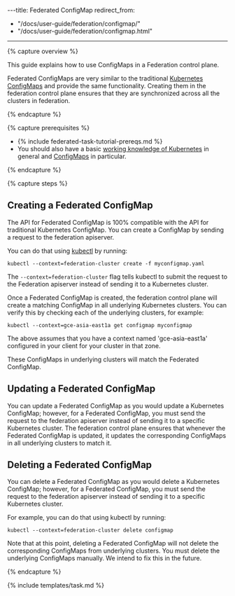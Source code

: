---title: Federated ConfigMap
redirect_from:
- "/docs/user-guide/federation/configmap/"
- "/docs/user-guide/federation/configmap.html"
---

{% capture overview %}

This guide explains how to use ConfigMaps in a Federation control plane.

Federated ConfigMaps are very similar to the traditional [Kubernetes
ConfigMaps](/docs/tasks/configure-pod-container/configmap/) and provide the same functionality.
Creating them in the federation control plane ensures that they are synchronized
across all the clusters in federation.

{% endcapture %}

{% capture prerequisites %}

* {% include federated-task-tutorial-prereqs.md %}
* You should also have a basic
[working knowledge of Kubernetes](/docs/setup/pick-right-solution/) in
general and [ConfigMaps](/docs/tasks/configure-pod-container/configmap/) in particular.

{% endcapture %}

{% capture steps %}

## Creating a Federated ConfigMap

The API for Federated ConfigMap is 100% compatible with the
API for traditional Kubernetes ConfigMap. You can create a ConfigMap by sending
a request to the federation apiserver.

You can do that using [kubectl](/docs/user-guide/kubectl/) by running:

``` shell
kubectl --context=federation-cluster create -f myconfigmap.yaml
```

The `--context=federation-cluster` flag tells kubectl to submit the
request to the Federation apiserver instead of sending it to a Kubernetes
cluster.

Once a Federated ConfigMap is created, the federation control plane will create
a matching ConfigMap in all underlying Kubernetes clusters.
You can verify this by checking each of the underlying clusters, for example:

``` shell
kubectl --context=gce-asia-east1a get configmap myconfigmap
```

The above assumes that you have a context named 'gce-asia-east1a'
configured in your client for your cluster in that zone.

These ConfigMaps in underlying clusters will match the Federated ConfigMap.


## Updating a Federated ConfigMap

You can update a Federated ConfigMap as you would update a Kubernetes
ConfigMap; however, for a Federated ConfigMap, you must send the request to
the federation apiserver instead of sending it to a specific Kubernetes cluster.
The federation control plane ensures that whenever the Federated ConfigMap is
updated, it updates the corresponding ConfigMaps in all underlying clusters to
match it.

## Deleting a Federated ConfigMap

You can delete a Federated ConfigMap as you would delete a Kubernetes
ConfigMap; however, for a Federated ConfigMap, you must send the request to
the federation apiserver instead of sending it to a specific Kubernetes cluster.

For example, you can do that using kubectl by running:

```shell
kubectl --context=federation-cluster delete configmap 
```

Note that at this point, deleting a Federated ConfigMap will not delete the
corresponding ConfigMaps from underlying clusters.
You must delete the underlying ConfigMaps manually.
We intend to fix this in the future.

{% endcapture %}

{% include templates/task.md %}
